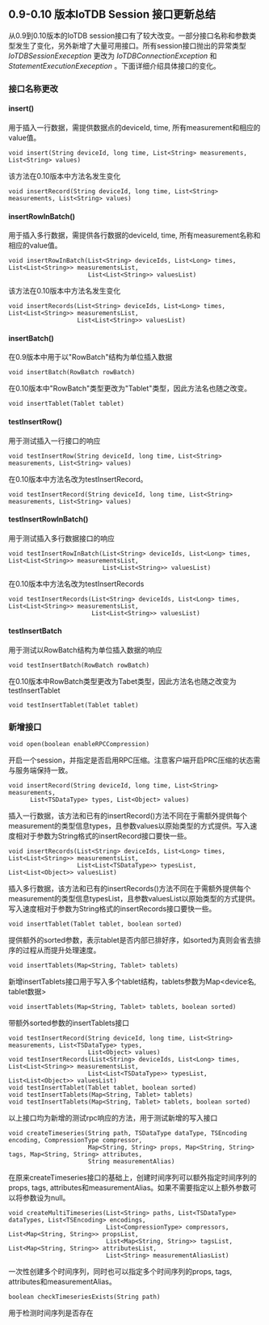 <!--

    Licensed to the Apache Software Foundation (ASF) under one
    or more contributor license agreements.  See the NOTICE file
    distributed with this work for additional information
    regarding copyright ownership.  The ASF licenses this file
    to you under the Apache License, Version 2.0 (the
    "License"); you may not use this file except in compliance
    with the License.  You may obtain a copy of the License at
    
        http://www.apache.org/licenses/LICENSE-2.0
    
    Unless required by applicable law or agreed to in writing,
    software distributed under the License is distributed on an
    "AS IS" BASIS, WITHOUT WARRANTIES OR CONDITIONS OF ANY
    KIND, either express or implied.  See the License for the
    specific language governing permissions and limitations
    under the License.

-->

## 0.9-0.10 版本IoTDB Session 接口更新总结

从0.9到0.10版本的IoTDB session接口有了较大改变。一部分接口名称和参数类型发生了变化，另外新增了大量可用接口。所有session接口抛出的异常类型 *IoTDBSessionExeception* 更改为 *IoTDBConnectionException* 和 *StatementExecutionExeception* 。下面详细介绍具体接口的变化。

### 接口名称更改

#### insert()

用于插入一行数据，需提供数据点的deviceId, time, 所有measurement和相应的value值。

```
void insert(String deviceId, long time, List<String> measurements, List<String> values)
```


该方法在0.10版本中方法名发生变化

```
void insertRecord(String deviceId, long time, List<String> measurements, List<String> values)
```

#### insertRowInBatch()

用于插入多行数据，需提供各行数据的deviceId, time, 所有measurement名称和相应的value值。

```
void insertRowInBatch(List<String> deviceIds, List<Long> times, List<List<String>> measurementsList,   
                      List<List<String>> valuesList)
```


该方法在0.10版本中方法名发生变化

```
void insertRecords(List<String> deviceIds, List<Long> times, List<List<String>> measurementsList, 
                   List<List<String>> valuesList)
```

#### insertBatch()

在0.9版本中用于以"RowBatch"结构为单位插入数据

```
void insertBatch(RowBatch rowBatch)
```

在0.10版本中"RowBatch"类型更改为"Tablet"类型，因此方法名也随之改变。

```
void insertTablet(Tablet tablet)
```

#### testInsertRow()

用于测试插入一行接口的响应

```
void testInsertRow(String deviceId, long time, List<String> measurements, List<String> values)
```

在0.10版本中方法名改为testInsertRecord。

```
void testInsertRecord(String deviceId, long time, List<String> measurements, List<String> values)
```

#### testInsertRowInBatch()

用于测试插入多行数据接口的响应

```
void testInsertRowInBatch(List<String> deviceIds, List<Long> times, List<List<String>> measurementsList, 
                          List<List<String>> valuesList)
```

在0.10版本中方法名改为testInsertRecords

```
void testInsertRecords(List<String> deviceIds, List<Long> times, List<List<String>> measurementsList, 
                       List<List<String>> valuesList)
```

#### testInsertBatch

用于测试以RowBatch结构为单位插入数据的响应

```
void testInsertBatch(RowBatch rowBatch)
```

在0.10版本中RowBatch类型更改为Tabet类型，因此方法名也随之改变为testInsertTablet

```
void testInsertTablet(Tablet tablet)
```



### 新增接口

```
void open(boolean enableRPCCompression)
```

开启一个session，并指定是否启用RPC压缩。注意客户端开启PRC压缩的状态需与服务端保持一致。

```
void insertRecord(String deviceId, long time, List<String> measurements,
      List<TSDataType> types, List<Object> values)
```

插入一行数据，该方法和已有的insertRecord()方法不同在于需额外提供每个measurement的类型信息types，且参数values以原始类型的方式提供。写入速度相对于参数为String格式的insertRecord接口要快一些。

```
void insertRecords(List<String> deviceIds, List<Long> times, List<List<String>> measurementsList, 
                   List<List<TSDataType>> typesList, List<List<Object>> valuesList)
```

插入多行数据，该方法和已有的insertRecords()方法不同在于需额外提供每个measurement的类型信息typesList，且参数valuesList以原始类型的方式提供。写入速度相对于参数为String格式的insertRecords接口要快一些。

```
void insertTablet(Tablet tablet, boolean sorted)
```

提供额外的sorted参数，表示tablet是否内部已排好序，如sorted为真则会省去排序的过程从而提升处理速度。

```
void insertTablets(Map<String, Tablet> tablets)
```

新增insertTablets接口用于写入多个tablet结构，tablets参数为Map<device名, tablet数据>

```
void insertTablets(Map<String, Tablet> tablets, boolean sorted)
```

带额外sorted参数的insertTablets接口

```
void testInsertRecord(String deviceId, long time, List<String> measurements, List<TSDataType> types, 
                      List<Object> values)
void testInsertRecords(List<String> deviceIds, List<Long> times, List<List<String>> measurementsList, 
                      List<List<TSDataType>> typesList, List<List<Object>> valuesList)
void testInsertTablet(Tablet tablet, boolean sorted)
void testInsertTablets(Map<String, Tablet> tablets)
void testInsertTablets(Map<String, Tablet> tablets, boolean sorted)
```

以上接口均为新增的测试rpc响应的方法，用于测试新增的写入接口

```
void createTimeseries(String path, TSDataType dataType, TSEncoding encoding, CompressionType compressor, 	
                      Map<String, String> props, Map<String, String> tags, Map<String, String> attributes, 
                      String measurementAlias)
```

在原来createTimeseries接口的基础上，创建时间序列可以额外指定时间序列的props, tags, attributes和measurementAlias。如果不需要指定以上额外参数可以将参数设为null。

```
void createMultiTimeseries(List<String> paths, List<TSDataType> dataTypes, List<TSEncoding> encodings, 
                           List<CompressionType> compressors, List<Map<String, String>> propsList, 
                           List<Map<String, String>> tagsList, List<Map<String, String>> attributesList, 
                           List<String> measurementAliasList)
```

一次性创建多个时间序列，同时也可以指定多个时间序列的props, tags, attributes和measurementAlias。

```
boolean checkTimeseriesExists(String path)
```
用于检测时间序列是否存在

